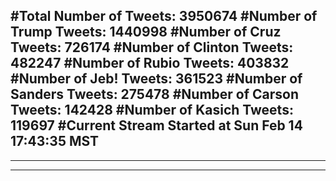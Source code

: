 #Total Number of Tweets: 3950674 
#Number of Trump Tweets: 1440998
#Number of Cruz Tweets: 726174
#Number of Clinton Tweets: 482247
#Number of Rubio Tweets: 403832
#Number of Jeb! Tweets: 361523
#Number of Sanders Tweets: 275478
#Number of Carson Tweets: 142428
#Number of Kasich Tweets: 119697
#Current Stream Started at Sun Feb 14 17:43:35 MST
---
---
---
